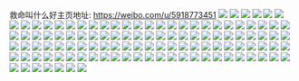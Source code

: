 救命叫什么好主页地址: https://weibo.com/u/5918773451 
![](https://wx4.sinaimg.cn/mw2000/006syzlVgy1h91km8y4h4j30wi0vitep.jpg) 
![](https://wx4.sinaimg.cn/mw2000/006syzlVgy1h90wj5fjuuj316o1kwh7v.jpg) 
![](https://wx4.sinaimg.cn/mw2000/006syzlVgy1h90wj6n3l4j31zz2cqu0x.jpg) 
![](https://wx4.sinaimg.cn/mw2000/006syzlVgy1h90wj7vmwnj30wh1kttt4.jpg) 
![](https://wx4.sinaimg.cn/mw2000/006syzlVgy1h90wj9sygyj32by2io1kz.jpg) 
![](https://wx4.sinaimg.cn/mw2000/006syzlVgy1h90wjalzvgj30u018wajj.jpg) 
![](https://wx4.sinaimg.cn/mw2000/006syzlVgy1h90wjbiabnj32c0340kjl.jpg) 
![](https://wx4.sinaimg.cn/mw2000/006syzlVgy1h90wjdj4f6j32c03401kz.jpg) 
![](https://wx4.sinaimg.cn/mw2000/006syzlVgy1h90wj4595ij326i2uskjl.jpg) 
![](https://wx4.sinaimg.cn/mw2000/006syzlVgy1h90wjgkqy3j32c0340u0y.jpg) 
![](https://wx4.sinaimg.cn/mw2000/006syzlVgy1h90wjjrk9dj32c0340kjl.jpg) 
![](https://wx4.sinaimg.cn/mw2000/006syzlVgy1h90wjpfkz6j31sc2dsx6q.jpg) 
![](https://wx4.sinaimg.cn/mw2000/006syzlVgy1h90wjqgea6j30u018wtlp.jpg) 
![](https://wx4.sinaimg.cn/mw2000/006syzlVgy1h90wjrbb24j318w0u0dpv.jpg) 
![](https://wx4.sinaimg.cn/mw2000/006syzlVgy1h90wjv51z5j32c0340e83.jpg) 
![](https://wx4.sinaimg.cn/mw2000/006syzlVgy1h90wjwie5oj30u018wnbe.jpg) 
![](https://wx4.sinaimg.cn/mw2000/006syzlVly1h62x7e64z6j30rx1gd7vc.jpg) 
![](https://wx4.sinaimg.cn/mw2000/006syzlVly1h62x7cxet4j30tz1etqao.jpg) 
![](https://wx4.sinaimg.cn/mw2000/006syzlVly1h5y6i06jdrj31pw28ydp8.jpg) 
![](https://wx4.sinaimg.cn/mw2000/006syzlVly1h5y6hwsbpej31sc2dsqgp.jpg) 
![](https://wx4.sinaimg.cn/mw2000/006syzlVly1h5y6i2p6dfj31sc2dsb2a.jpg) 
![](https://wx4.sinaimg.cn/mw2000/006syzlVly1h5y6i4l6t2j31sc2ds147.jpg) 
![](https://wx4.sinaimg.cn/mw2000/006syzlVly1h5fuop03rkj30wi1y8ngw.jpg) 
![](https://wx4.sinaimg.cn/mw2000/006syzlVly1h5fuopjknaj31gk35s7wh.jpg) 
![](https://wx4.sinaimg.cn/mw2000/006syzlVly1h5dh7pr35wj32c0340kjm.jpg) 
![](https://wx4.sinaimg.cn/mw2000/006syzlVly1h4jj9uk253j32bz2k6x6p.jpg) 
![](https://wx4.sinaimg.cn/mw2000/006syzlVly1h4jj9vqifsj32bx2ksu0x.jpg) 
![](https://wx4.sinaimg.cn/mw2000/006syzlVly1h4hz05hkccj30sg28e7py.jpg) 
![](https://wx4.sinaimg.cn/mw2000/006syzlVly1h4g0qf3eftj32c0340u10.jpg) 
![](https://wx4.sinaimg.cn/mw2000/006syzlVly1h4g0q9r420j32c0340x6s.jpg) 
![](https://wx4.sinaimg.cn/mw2000/006syzlVly1h40wqwdybjj315c1jswya.jpg) 
![](https://wx4.sinaimg.cn/mw2000/006syzlVly1h40wqyg96cj32c0340hdu.jpg) 
![](https://wx4.sinaimg.cn/mw2000/006syzlVly1h3zld95axvj31sc2dsu0x.jpg) 
![](https://wx4.sinaimg.cn/mw2000/006syzlVly1h3y7kofo2tj31o0280u0x.jpg) 
![](https://wx4.sinaimg.cn/mw2000/006syzlVly1h3y7kqvbp8j31nc27zu0x.jpg) 
![](https://wx4.sinaimg.cn/mw2000/006syzlVly1h3y7ktmqzej31o0280x6p.jpg) 
![](https://wx4.sinaimg.cn/mw2000/006syzlVly1h3y7kxu03xj32801o0qv6.jpg) 
![](https://wx4.sinaimg.cn/mw2000/006syzlVly1h3y7l1vejdj32801o0hdu.jpg) 
![](https://wx4.sinaimg.cn/mw2000/006syzlVly1h3y7lfc8efj32bz2mkx6q.jpg) 
![](https://wx4.sinaimg.cn/mw2000/006syzlVly1h3y7l7eu3sj31s02tgu0z.jpg) 
![](https://wx4.sinaimg.cn/mw2000/006syzlVly1h3y7klxvicj32dc35sb2c.jpg) 
![](https://wx4.sinaimg.cn/mw2000/006syzlVly1h3y7lbcok9j32dc35su0y.jpg) 
![](https://wx4.sinaimg.cn/mw2000/006syzlVgy1h3bmo62lo7j33402c07wi.jpg) 
![](https://wx4.sinaimg.cn/mw2000/006syzlVgy1h3bmo4h7oij33402c01ky.jpg) 
![](https://wx4.sinaimg.cn/mw2000/006syzlVgy1h3bmo8pr43j32c0340npf.jpg) 
![](https://wx4.sinaimg.cn/mw2000/006syzlVgy1h3bmo9lqm0j30tz12uwpn.jpg) 
![](https://wx4.sinaimg.cn/mw2000/006syzlVgy1h2z10lo1hrj30wi17cnax.jpg) 
![](https://wx4.sinaimg.cn/mw2000/006syzlVgy1h0brt5q9i6j31o01o0e81.jpg) 
![](https://wx4.sinaimg.cn/mw2000/006syzlVgy1h0brt6n34lj30o30xwjyt.jpg) 
![](https://wx4.sinaimg.cn/mw2000/006syzlVgy1h0brt99d0zj32c0340kjn.jpg) 
![](https://wx4.sinaimg.cn/mw2000/006syzlVgy1h0brtakxtbj32c03404qq.jpg) 
![](https://wx4.sinaimg.cn/mw2000/006syzlVgy1h0brtcg074j31o027vb29.jpg) 
![](https://wx4.sinaimg.cn/mw2000/006syzlVgy1h0brtdbqxrj31e0190h5s.jpg) 
![](https://wx4.sinaimg.cn/mw2000/006syzlVgy1h0brt36k5mj30u0140tem.jpg) 
![](https://wx4.sinaimg.cn/mw2000/006syzlVgy1h0brtdojghj30qo0zimzp.jpg) 
![](https://wx4.sinaimg.cn/mw2000/006syzlVgy1h0brte59qnj30qo0qognx.jpg) 
![](https://wx4.sinaimg.cn/mw2000/006syzlVgy1h07189otz3j32c03404qp.jpg) 
![](https://wx4.sinaimg.cn/mw2000/006syzlVgy1h052eluk6yj30wi1ycqv5.jpg) 
![](https://wx4.sinaimg.cn/mw2000/006syzlVgy1h052ej1uhxj30wi1ycqv5.jpg) 
![](https://wx4.sinaimg.cn/mw2000/006syzlVgy1gzsic7aiuwj30u01c4n9j.jpg) 
![](https://wx4.sinaimg.cn/mw2000/006syzlVgy1gzsic7ss8ej30u0140grz.jpg) 
![](https://wx4.sinaimg.cn/mw2000/006syzlVgy1gzsic87scoj30u0140q8g.jpg) 
![](https://wx4.sinaimg.cn/mw2000/006syzlVgy1gzsicb7g9mj30u0104alh.jpg) 
![](https://wx4.sinaimg.cn/mw2000/006syzlVgy1gzsicbzf4wj30u0140tma.jpg) 
![](https://wx4.sinaimg.cn/mw2000/006syzlVgy1gzsiccss7hj30u0140aoh.jpg) 
![](https://wx4.sinaimg.cn/mw2000/006syzlVgy1gzsicd974fj30u011yjxj.jpg) 
![](https://wx4.sinaimg.cn/mw2000/006syzlVgy1gzsicdmkmwj30u011y0yx.jpg) 
![](https://wx4.sinaimg.cn/mw2000/006syzlVgy1h117kxhx6cj32542mwe81.jpg) 
![](https://wx4.sinaimg.cn/mw2000/006syzlVly1gzdgdngbhxj31sc2ds4qq.jpg) 
![](https://wx4.sinaimg.cn/mw2000/006syzlVly1gzdgdqs3n6j31sc2dshdu.jpg) 
![](https://wx4.sinaimg.cn/mw2000/006syzlVly1gzdgdule3qj31sc2dshdu.jpg) 
![](https://wx4.sinaimg.cn/mw2000/006syzlVly1gzdge1dh96j31sc2dsb2a.jpg) 
![](https://wx4.sinaimg.cn/mw2000/006syzlVly1gzdge3685tj31sc2dsu0x.jpg) 
![](https://wx4.sinaimg.cn/mw2000/006syzlVly1gzdge5mm6sj316o1kwx0q.jpg) 
![](https://wx4.sinaimg.cn/mw2000/006syzlVly1gzdge75a05j30ze1c9tl6.jpg) 
![](https://wx4.sinaimg.cn/mw2000/006syzlVly1gyzgl2ecnoj32dc35s1ky.jpg) 
![](https://wx4.sinaimg.cn/mw2000/006syzlVly1gycuxtk331j32bz2sfkjm.jpg) 
![](https://wx4.sinaimg.cn/mw2000/006syzlVly1gycuxx9p08j31ou1trqv5.jpg) 
![](https://wx4.sinaimg.cn/mw2000/006syzlVly1gycuy1r4c9j32c0341hdw.jpg) 
![](https://wx4.sinaimg.cn/mw2000/006syzlVly1gycuydr3wpj30ku1120wr.jpg) 
![](https://wx4.sinaimg.cn/mw2000/006syzlVly1gycuxrlogoj30u01hc7aq.jpg) 
![](https://wx4.sinaimg.cn/mw2000/006syzlVly1gycuye3ozkj30wi0vydlc.jpg) 
![](https://wx4.sinaimg.cn/mw2000/006syzlVly1gycuy5snxvj31i92fpu0y.jpg) 
![](https://wx4.sinaimg.cn/mw2000/006syzlVly1gycuy9leuoj32rk2rke82.jpg) 
![](https://wx4.sinaimg.cn/mw2000/006syzlVly1gycuyd7b20j32rw2rwhdu.jpg) 
![](https://wx4.sinaimg.cn/mw2000/006syzlVly1gy0pfdp7o9j321e30dx6q.jpg) 
![](https://wx4.sinaimg.cn/mw2000/006syzlVly1gy0pftpoaij31sb20qu0x.jpg) 
![](https://wx4.sinaimg.cn/mw2000/006syzlVly1gy0pfxgkx0j31ti2lde82.jpg) 
![](https://wx4.sinaimg.cn/mw2000/006syzlVly1gy0pfjgmaxj31p42ckx6t.jpg) 
![](https://wx4.sinaimg.cn/mw2000/006syzlVly1gy0pg0phd4j31rv22tqv7.jpg) 
![](https://wx4.sinaimg.cn/mw2000/006syzlVly1gy0pfqtd4jj32c0340b2a.jpg) 
![](https://wx4.sinaimg.cn/mw2000/006syzlVly1gy0pfmjofjj32c03404qq.jpg) 
![](https://wx4.sinaimg.cn/mw2000/006syzlVgy1gx8wqzcs2hj30u0190138.jpg) 
![](https://wx4.sinaimg.cn/mw2000/006syzlVgy1gx8wqylphbj30u012edp3.jpg) 
![](https://wx4.sinaimg.cn/mw2000/006syzlVgy1gx8wr07hghj30u0190n6u.jpg) 
![](https://wx4.sinaimg.cn/mw2000/006syzlVgy1gx8wr167jaj30u017ftlj.jpg) 
![](https://wx4.sinaimg.cn/mw2000/006syzlVgy1gx8wr2gerdj30u0190n7d.jpg) 
![](https://wx4.sinaimg.cn/mw2000/006syzlVgy1gx8wr34obqj30u016uwn3.jpg) 
![](https://wx4.sinaimg.cn/mw2000/006syzlVgy1gwk8ny3yx2j30u00xb101.jpg) 
![](https://wx4.sinaimg.cn/mw2000/006syzlVgy1gwk8nyhwfdj30u0140wlf.jpg) 
![](https://wx4.sinaimg.cn/mw2000/006syzlVgy1gwk8nz1gs0j30u00wgdn1.jpg) 
![](https://wx4.sinaimg.cn/mw2000/006syzlVgy1gwk8nxngkaj30u0140qbj.jpg) 
![](https://wx4.sinaimg.cn/mw2000/006syzlVly1gvywt4e6z3j30u0140ahi.jpg) 
![](https://wx4.sinaimg.cn/mw2000/006syzlVly1gvywt3d3n0j30u01aajyb.jpg) 
![](https://wx4.sinaimg.cn/mw2000/006syzlVly1gvywt58uz1j30u014011t.jpg) 
![](https://wx4.sinaimg.cn/mw2000/006syzlVly1gvywt5vngfj30u01a2dp4.jpg) 
![](https://wx4.sinaimg.cn/mw2000/006syzlVly1gvywt4uqz5j30u01447cs.jpg) 
![](https://wx4.sinaimg.cn/mw2000/006syzlVly1gslk1dm8xoj30u0140n63.jpg) 
![](https://wx4.sinaimg.cn/mw2000/006syzlVly1gslk1ec80jj30u0140wmo.jpg) 
![](https://wx4.sinaimg.cn/mw2000/006syzlVgy1gqh2nf2ssbj32c0340x6r.jpg) 
![](https://wx4.sinaimg.cn/mw2000/006syzlVgy1gqh2n8ywvxj32c03404r2.jpg) 
![](https://wx4.sinaimg.cn/mw2000/006syzlVgy1gqh2nj4wuxj32c03401l8.jpg) 
![](https://wx4.sinaimg.cn/mw2000/006syzlVgy1gqh2nlh4lvj32c0340b2c.jpg) 
